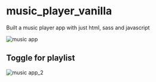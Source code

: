 # music_player_vanilla
Built a music player app with just html, sass and javascript


![music app](https://user-images.githubusercontent.com/36868807/121759476-5b36c580-cb15-11eb-8545-852075e01556.png)

## Toggle for playlist

![music app_2](https://user-images.githubusercontent.com/36868807/121759484-67228780-cb15-11eb-87ac-5d54922c0bdb.png)

